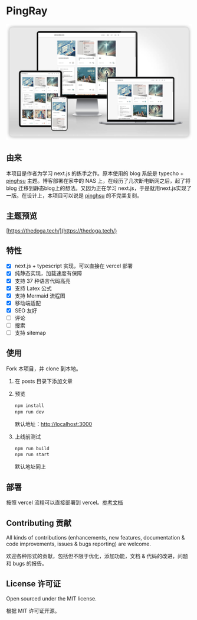 # PingRay

![预览图](./image/site_preview.png)

## 由来

本项目是作者为学习 next.js 的练手之作。原本使用的 blog 系统是 typecho + [pinghsu](https://github.com/chakhsu/pinghsu) 主题。博客部署在家中的 NAS 上，在经历了几次断电断网之后，起了将 blog 迁移到静态blog上的想法。又因为正在学习 next.js，于是就用next.js实现了一版。在设计上，本项目可以说是 [pinghsu](https://github.com/chakhsu/pinghsu) 的不完美复刻。

## 主题预览

[https://thedoga.tech/](https://thedoga.tech/)

## 特性

- [x] next.js + typescript 实现，可以直接在 vercel 部署
- [x] 纯静态实现，加载速度有保障
- [x] 支持 37 种语言代码高亮
- [x] 支持 Latex 公式
- [x] 支持 Mermaid 流程图
- [x] 移动端适配
- [x] SEO 友好
- [ ] 评论
- [ ] 搜索
- [ ] 支持 sitemap

## 使用

Fork 本项目，并 clone 到本地。

1. 在 posts 目录下添加文章

2. 预览

    ```bash
    npm install 
    npm run dev
    ```

    默认地址：[http://localhost:3000](http://localhost:3000)

3. 上线前测试

    ```bash
    npm run build 
    npm run start
    ```

    默认地址同上

## 部署

按照 vercel 流程可以直接部署到 vercel。[参考文档](https://vercel.com/docs/getting-started-with-vercel/import)


## Contributing 贡献

All kinds of contributions (enhancements, new features, documentation & code improvements, issues & bugs reporting) are welcome.

欢迎各种形式的贡献，包括但不限于优化，添加功能，文档 & 代码的改进，问题和 bugs 的报告。

## License 许可证

Open sourced under the MIT license.

根据 MIT 许可证开源。

